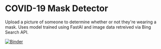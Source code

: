 # COVID-19 Mask Detector
Upload a picture of someone to determine whether or not they're wearing a mask. Uses model trained using FastAI and image data retreived via Bing Search API.  

[![Binder](https://mybinder.org/badge_logo.svg)](https://mybinder.org/v2/gh/jacKlinc/covid_mask_classifier/main?urlpath=voila%2Frender%2Fcovid_mdl.ipynb)
